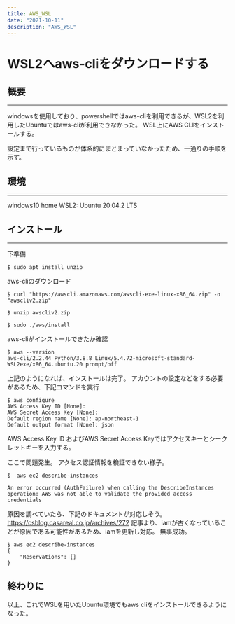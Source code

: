 ```yaml
---
title: AWS_WSL
date: "2021-10-11"
description: "AWS_WSL"
---
```


# WSL2へaws-cliをダウンロードする

##  概要
---------------
windowsを使用しており、powershellではaws-cliを利用できるが、WSL2を利用したUbuntuではaws-cliが利用できなかった。
WSL上にAWS CLIをインストールする。

設定まで行っているものが体系的にまとまっていなかったため、一通りの手順を示す。

##  環境
--------------
windows10 home
WSL2: Ubuntu 20.04.2 LTS

## インストール
---------------
下準備
```
$ sudo apt install unzip
```
aws-cliのダウンロード
```
$ curl "https://awscli.amazonaws.com/awscli-exe-linux-x86_64.zip" -o "awscliv2.zip"

$ unzip awscliv2.zip

$ sudo ./aws/install
```
aws-cliがインストールできたか確認
```
$ aws --version
aws-cli/2.2.44 Python/3.8.8 Linux/5.4.72-microsoft-standard-WSL2exe/x86_64.ubuntu.20 prompt/off
```
上記のようになれば、インストールは完了。
アカウントの設定などをする必要があるため、下記コマンドを実行

```
$ aws configure
AWS Access Key ID [None]: 
AWS Secret Access Key [None]: 
Default region name [None]: ap-northeast-1
Default output format [None]: json
```
AWS Access Key ID およびAWS Secret Access Keyではアクセスキーとシークレットキーを入力する。

ここで問題発生。
アクセス認証情報を検証できない様子。

```
$  aws ec2 describe-instances

An error occurred (AuthFailure) when calling the DescribeInstances operation: AWS was not able to validate the provided access credentials
```
原因を調べていたら、下記のドキュメントが対応しそう。
https://csblog.casareal.co.jp/archives/272
記事より、iamが古くなっていることが原因である可能性があるため、iamを更新し対応。
無事成功。
```
$ aws ec2 describe-instances
{
    "Reservations": []
}
```

## 終わりに
以上、これでWSLを用いたUbuntu環境でもaws cliをインストールできるようになった。